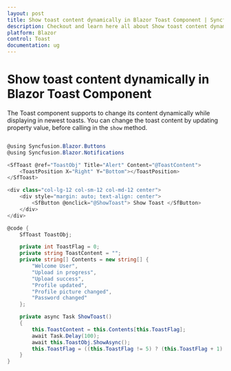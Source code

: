 ```yaml
---
layout: post
title: Show toast content dynamically in Blazor Toast Component | Syncfusion
description: Checkout and learn here all about Show toast content dynamically in Syncfusion Blazor Toast component and more.
platform: Blazor
control: Toast
documentation: ug
---
```


# Show toast content dynamically in Blazor Toast Component

The Toast component supports to change its content dynamically while displaying in newest toasts. You can change the toast content by updating property value, before calling in the `show` method.

```csharp

@using Syncfusion.Blazor.Buttons
@using Syncfusion.Blazor.Notifications

<SfToast @ref="ToastObj" Title="Alert" Content="@ToastContent">
    <ToastPosition X="Right" Y="Bottom"></ToastPosition>
</SfToast>

<div class="col-lg-12 col-sm-12 col-md-12 center">
    <div style="margin: auto; text-align: center">
        <SfButton @onclick="@ShowToast"> Show Toast </SfButton>
    </div>
</div>

@code {
    SfToast ToastObj;

    private int ToastFlag = 0;
    private string ToastContent = "";
    private string[] Contents = new string[] {
        "Welcome User",
        "Upload in progress",
        "Upload success",
        "Profile updated",
        "Profile picture changed",
        "Password changed"
    };

    private async Task ShowToast()
    {
        this.ToastContent = this.Contents[this.ToastFlag];
        await Task.Delay(100);
        await this.ToastObj.ShowAsync();
        this.ToastFlag = ((this.ToastFlag != 5) ? (this.ToastFlag + 1) : 0);
    }
}

``````